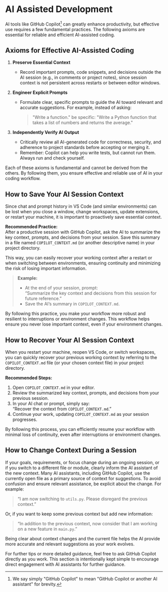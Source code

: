 # AI Assisted Development

AI tools like GitHub Copilot[^1] can greatly enhance productivity, but effective use requires a few fundamental practices. The following axioms are essential for reliable and efficient AI-assisted coding.

## Axioms for Effective AI-Assisted Coding

1. **Preserve Essential Context**
   - Record important prompts, code snippets, and decisions outside the AI session (e.g., in comments or project notes), since session context is not persistent across restarts or between editor windows.

2. **Engineer Explicit Prompts**
   - Formulate clear, specific prompts to guide the AI toward relevant and accurate suggestions.
     For example, instead of asking:
     > "Write a function."
     be specific:
     > "Write a Python function that takes a list of numbers and returns the average."

3. **Independently Verify AI Output**
   - Critically review all AI-generated code for correctness, security, and adherence to project standards before accepting or merging it.
   - Remember: Copilot can help you write tests, but cannot run them. Always run and check yourself.

Each of these axioms is fundamental and cannot be derived from the others. By following them, you ensure effective and reliable use of AI in your coding workflow.

## How to Save Your AI Session Context

Since chat and prompt history in VS Code (and similar environments) can be lost when you close a window, change workspaces, update extensions, or restart your machine, it is important to proactively save essential context.

**Recommended Practice:**  
After a productive session with GitHub Copilot, ask the AI to summarize the key context, prompts, and decisions from your session. Save this summary in a file named `COPILOT_CONTEXT.md` (or another descriptive name) in your project directory.

This way, you can easily recover your working context after a restart or when switching between environments, ensuring continuity and minimizing the risk of losing important information.

> **Example:**  
> - At the end of your session, prompt:  
>   “Summarize the key context and decisions from this session for future reference.”
> - Save the AI’s summary in `COPILOT_CONTEXT.md`.

By following this practice, you make your workflow more robust and resilient to interruptions or environment changes. This workflow helps ensure you never lose important context, even if your environment changes.

## How to Recover Your AI Session Context

When you restart your machine, reopen VS Code, or switch workspaces, you can quickly recover your previous working context by referring to the `COPILOT_CONTEXT.md` file (or your chosen context file) in your project directory.

**Recommended Steps:**
1. Open `COPILOT_CONTEXT.md` in your editor.
2. Review the summarized key context, prompts, and decisions from your previous session.
3. In your AI chat or prompt, simply say:  
   “Recover the context from `COPILOT_CONTEXT.md`.”
4. Continue your work, updating `COPILOT_CONTEXT.md` as your session progresses.

By following this process, you can efficiently resume your workflow with minimal loss of continuity, even after interruptions or environment changes.

## How to Change Context During a Session

If your goals, requirements, or focus change during an ongoing session, or if you switch to a different file or module, clearly inform the AI assistant of the new context. Many AI assistants, including GitHub Copilot, use the currently open file as a primary source of context for suggestions. To avoid confusion and ensure relevant assistance, be explicit about the change. For example:

> “I am now switching to `utils.py`. Please disregard the previous context.”

Or, if you want to keep some previous context but add new information:

> “In addition to the previous context, now consider that I am working on a new feature in `main.py`.”

Being clear about context changes and the current file helps the AI provide more accurate and relevant suggestions as your work evolves.

For further tips or more detailed guidance, feel free to ask GitHub Copilot directly as you work. This section is intentionally kept simple to encourage direct engagement with AI assistants for further guidance.

[^1]: We say simply "GitHub Copilot" to mean "GitHub Copilot or another AI assistant" for brevity.